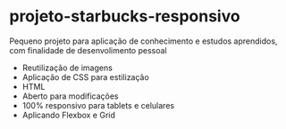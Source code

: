 # projeto-starbucks-responsivo
Pequeno projeto para aplicação de conhecimento e estudos aprendidos, com finalidade de desenvolimento pessoal

- Reutilização de imagens
- Aplicação de CSS para estilização 
- HTML
- Aberto para modificações 
- 100% responsivo para tablets e celulares
- Aplicando Flexbox e Grid
